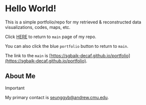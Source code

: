 # Hello World!

This is a simple portfolio/repo for my retrieved & reconstructed data visualizations, codes, maps, etc.

Click [HERE](https://sgbaik-decaf.github.io/portfolio) to return to `main` page of my repo.

You can also click the blue `portfolio` button to return to `main`.

The link to the `main` is [https://sgbaik-decaf.github.io/portfolio](https://sgbaik-decaf.github.io/portfolio).

## About Me

> [!IMPORTANT]
> My primary contact is seunggyb@andrew.cmu.edu.


